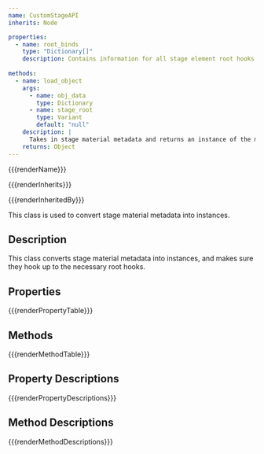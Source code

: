 ```yaml
---
name: CustomStageAPI
inherits: Node

properties:
  - name: root_binds
    type: "Dictionary[]"
    description: Contains information for all stage element root hooks. See [*Root hooks*](root_hooks.md)
	
methods:
  - name: load_object
    args:
      - name: obj_data
        type: Dictionary
      - name: stage_root
        type: Variant
        default: "null"
    description: |
      Takes in stage material metadata and returns an instance of the material specified. The resulting instance is bound to the root hooks specified in [`root_binds`](#root_binds).
    returns: Object
---
```


{{{renderName}}}

{{{renderInherits}}}

{{{renderInheritedBy}}}

This class is used to convert stage material metadata into instances.

[](../../notice.md ':include')

## Description

This class converts stage material metadata into instances, and makes sure they hook up to the necessary root hooks.

## Properties

{{{renderPropertyTable}}}
## Methods

{{{renderMethodTable}}}
## Property Descriptions

{{{renderPropertyDescriptions}}}
## Method Descriptions

{{{renderMethodDescriptions}}}
